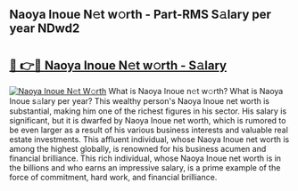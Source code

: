 ## Naoya Inoue N𝚎t w𝚘rth - Part-RMS S𝚊lary per year NDwd2

# <h2><a href="http://gc3jpu6.nevu.top/?p=Naoya+Inoue">🔗 👉🔴 Naoya Inoue N𝚎t w𝚘rth - S𝚊lary</a></h2>

[![Naoya Inoue N𝚎t W𝚘rth](https://i.imgur.com/Oavwk0R.jpeg)](http://gc3jpu6.nevu.top/?p=Naoya+Inoue)
What is Naoya Inoue n𝚎t w𝚘rth? What is Naoya Inoue s𝚊lary per year?
This wealthy person's Naoya Inoue net worth is substantial, making him one of the richest figures in his sector. His salary is significant, but it is dwarfed by Naoya Inoue net worth, which is rumored to be even larger as a result of his various business interests and valuable real estate investments. This affluent individual, whose Naoya Inoue net worth is among the highest globally, is renowned for his business acumen and financial brilliance. This rich individual, whose Naoya Inoue net worth is in the billions and who earns an impressive salary, is a prime example of the force of commitment, hard work, and financial brilliance.
